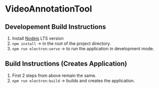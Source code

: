 # VideoAnnotationTool

## Developement Build Instructions
1. Install [Nodejs](https://nodejs.org/en/) LTS version
2. `npm install` -> in the root of the project directory.
3. `npm run electron:serve` -> to run the application in development mode.

## Build Instructions (Creates Application)
1. First 2 steps from above remain the same.
2. `npm run electron:build` -> builds and creates the application.